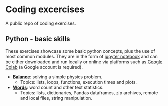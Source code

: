 # Coding excercises
A public repo of coding exercises.

## Python - basic skills

These exercises showcase some basic python concepts, plus the use of most common modules. They are in the form of [jupyter notebook](https://jupyter.org/) and can be either downloaded and run locally or online via platforms such as [Google Colab](https://colab.research.google.com/) (a Google account is required).

- [**Balance**](python/balance.ipynb): solving a simple physics problem.
    - Topics: lists, loops, functions, execution times and plots.
- [**Words**](python/words.ipynb): word count and other text statistics.
    - Topics: lists, dictionaries, Pandas dataframes, zip archives, remote and local files, string manipulation.


